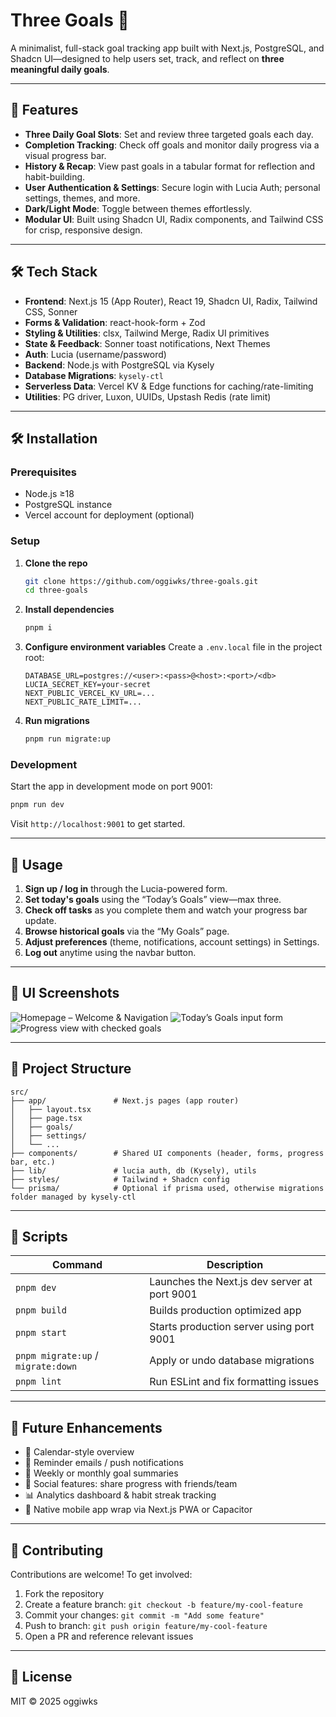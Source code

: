 # Three Goals 🎯

A minimalist, full-stack goal tracking app built with Next.js, PostgreSQL, and Shadcn UI—designed to help users set, track, and reflect on **three meaningful daily goals**.

---

## 🧩 Features

* **Three Daily Goal Slots**: Set and review three targeted goals each day.
* **Completion Tracking**: Check off goals and monitor daily progress via a visual progress bar.
* **History & Recap**: View past goals in a tabular format for reflection and habit-building.
* **User Authentication & Settings**: Secure login with Lucia Auth; personal settings, themes, and more.
* **Dark/Light Mode**: Toggle between themes effortlessly.
* **Modular UI**: Built using Shadcn UI, Radix components, and Tailwind CSS for crisp, responsive design.

---

## 🛠 Tech Stack

* **Frontend**: Next.js 15 (App Router), React 19, Shadcn UI, Radix, Tailwind CSS, Sonner
* **Forms & Validation**: react-hook-form + Zod
* **Styling & Utilities**: clsx, Tailwind Merge, Radix UI primitives
* **State & Feedback**: Sonner toast notifications, Next Themes
* **Auth**: Lucia (username/password)
* **Backend**: Node.js with PostgreSQL via Kysely
* **Database Migrations**: `kysely-ctl`
* **Serverless Data**: Vercel KV & Edge functions for caching/rate-limiting
* **Utilities**: PG driver, Luxon, UUIDs, Upstash Redis (rate limit)

---

## 🛠 Installation

### Prerequisites

* Node.js ≥18
* PostgreSQL instance
* Vercel account for deployment (optional)

### Setup

1. **Clone the repo**

   ```bash
   git clone https://github.com/oggiwks/three-goals.git
   cd three-goals
   ```

2. **Install dependencies**

   ```bash
   pnpm i
   ```

3. **Configure environment variables**
   Create a `.env.local` file in the project root:

   ```
   DATABASE_URL=postgres://<user>:<pass>@<host>:<port>/<db>
   LUCIA_SECRET_KEY=your-secret
   NEXT_PUBLIC_VERCEL_KV_URL=...
   NEXT_PUBLIC_RATE_LIMIT=...
   ```

4. **Run migrations**

   ```bash
   pnpm run migrate:up
   ```

### Development

Start the app in development mode on port 9001:

```bash
pnpm run dev
```

Visit `http://localhost:9001` to get started.

---

## 🚀 Usage

1. **Sign up / log in** through the Lucia-powered form.
2. **Set today's goals** using the “Today’s Goals” view—max three.
3. **Check off tasks** as you complete them and watch your progress bar update.
4. **Browse historical goals** via the “My Goals” page.
5. **Adjust preferences** (theme, notifications, account settings) in Settings.
6. **Log out** anytime using the navbar button.

---

## 🎨 UI Screenshots

![Homepage – Welcome & Navigation](<path or URL to first screenshot>)
![Today’s Goals input form](<path or URL to second screenshot>)
![Progress view with checked goals](<path or URL to third screenshot>)

---

## 📄 Project Structure

```
src/
├── app/               # Next.js pages (app router)
│   ├── layout.tsx
│   ├── page.tsx
│   ├── goals/
│   ├── settings/
│   └── ...
├── components/        # Shared UI components (header, forms, progress bar, etc.)
├── lib/               # lucia auth, db (Kysely), utils
├── styles/            # Tailwind + Shadcn config
└── prisma/            # Optional if prisma used, otherwise migrations folder managed by kysely-ctl
```

---

## 🔧 Scripts

| Command                            | Description                                  |
|------------------------------------| -------------------------------------------- |
| `pnpm dev`                         | Launches the Next.js dev server at port 9001 |
| `pnpm build`                       | Builds production optimized app              |
| `pnpm start`                       | Starts production server using port 9001     |
| `pnpm migrate:up` / `migrate:down` | Apply or undo database migrations            |
| `pnpm lint`                        | Run ESLint and fix formatting issues         |

---

## 🌱 Future Enhancements

* 🚀 Calendar-style overview
* 🔔 Reminder emails / push notifications
* 📘 Weekly or monthly goal summaries
* 🔗 Social features: share progress with friends/team
* 📊 Analytics dashboard & habit streak tracking 
* 📲 Native mobile app wrap via Next.js PWA or Capacitor

---

## 🤝 Contributing

Contributions are welcome! To get involved:

1. Fork the repository
2. Create a feature branch: `git checkout -b feature/my-cool-feature`
3. Commit your changes: `git commit -m "Add some feature"`
4. Push to branch: `git push origin feature/my-cool-feature`
5. Open a PR and reference relevant issues

---

## 📜 License

MIT © 2025 oggiwks